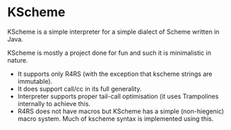 KScheme
=======

KScheme is a simple interpreter for a simple dialect of Scheme written in Java.

KScheme is mostly a project done for fun and such it is minimalistic in nature.

- It supports only R4RS (with the exception that kscheme strings are immutable).
- It does support call/cc in its full generality.
- Interpreter supports proper tail-call optimisation (it uses Trampolines internally to achieve
  this.
- R4RS does not have macros but KScheme has a simple (non-hiegenic) macro system.
  Much of kscheme syntax is implemented using this.


